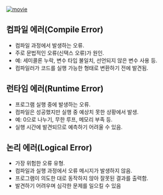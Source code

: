 <p><a href="https://www.youtube.com/watch?v=OlnZsgwWHu0&amp;ab_channel=%EC%96%84%ED%8C%8D%ED%95%9C%EC%BD%94%EB%94%A9%EC%82%AC%EC%A0%84"><img alt="movie" src="https://img.youtube.com/vi/OlnZsgwWHu0/sddefault.jpg" /></a></p>
<h2 id="컴파일-에러compile-error">컴파일 에러(Compile Error)</h2>
<ul>
<li>컴파일 과정에서 발생하는 오류.</li>
<li>주로 문법적인 오류(신택스 오류)가 원인.</li>
<li>예: 세미콜론 누락, 변수 타입 불일치, 선언되지 않은 변수 사용 등.</li>
<li>컴파일러가 코드를 실행 가능한 형태로 변환하기 전에 발견됨.</li>
</ul>
<h2 id="런타임-에러runtime-error">런타임 에러(Runtime Error)</h2>
<ul>
<li>프로그램 실행 중에 발생하는 오류.</li>
<li>컴파일은 성공했지만 실행 중 예상치 못한 상황에서 발생.</li>
<li>예: 0으로 나누기, 무한 루프, 메모리 부족 등.</li>
<li>실행 시간에 발견되므로 예측하기 어려울 수 있음.</li>
</ul>
<h2 id="논리-에러logical-error">논리 에러(Logical Error)</h2>
<ul>
<li>가장 위험한 오류 유형.</li>
<li>컴파일과 실행 과정에서 오류 메시지가 발생하지 않음.</li>
<li>프로그램이 의도한 대로 동작하지 않아 잘못된 결과를 출력함.</li>
<li>발견하기 어려우며 심각한 문제를 일으킬 수 있음</li>
</ul>